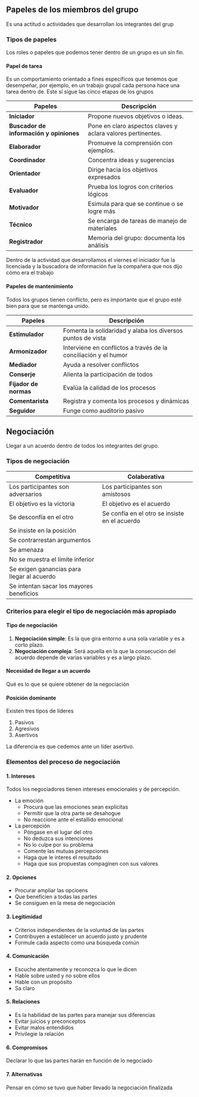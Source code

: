 ## Papeles de los miembros del grupo
Es una actitud o actividades que desarrollan los integrantes del grup
### Tipos de papeles

Los roles o papeles que podemos tener dentro de un grupo es un sin fin.

#### Papel de tarea
Es un comportamiento orientado a fines específicos que tenemos que desempeñar, por ejemplo, en un trabajo grupal cada persona hace una tarea dentro de. Este sí sigue las cinco etapas de los grupos


| Papeles                             | Descripción                                                 |
| ----------------------------------- | ----------------------------------------------------------- |
| **Iniciador**                           | Propone nuevos objetivos o ideas.                           |
| **Buscador de información y opiniones** | Pone en claro aspectos claves y aclara valores pertinentes. |
| **Elaborador**                          | Promueve la comprensión con ejemplos.                       |
| **Coordinador**                         | Concentra ideas y sugerencias                               |
| **Orientador**                          | Dirige hacia los objetivos expresados                       |
| **Evaluador**                           | Prueba los logros con criterios lógicos                     |
| **Motivador**                           | Esimula para que se continue o se logre más                 |
| **Técnico**                             | Se encarga de tareas de manejo de materiales                |
| **Registrador**                         | Memoria del grupo: documenta los análisis                   |
Dentro de la actividad que desarrollamos el viernes el iniciador fue la licenciada y la buscadora de información fue la compañera que nos dijo cómo era el trabajo
#### Papeles de mantenimiento
Todos los grupos tienen conflicto, pero es importante que el grupo esté bien para que se mantenga unido.


| Papeles           | Descripción                                                     |
| ----------------- | --------------------------------------------------------------- |
| **Estimulador**       | Fomenta la solidaridad y alaba los diversos puntos de vista     |
| **Armonizador**       | Interviene en conflictos a través de la conciliación y el humor |
| **Mediador**          | Ayuda a resolver conflictos                                     |
| **Conserje**          | Alienta la participación de todos                               |
| **Fijador de normas** | Evalúa la calidad de los procesos                               |
| **Comentarista**      | Registra y comenta los procesos y dinámicas                     |
| **Seguidor**          | Funge como auditorio pasivo                                     |
## Negociación
Llegar a un acuerdo dentro de todos los integrantes del grupo.

### Tipos de negociación

| Competitiva                                | Colaborativa                                  |
| ------------------------------------------ | --------------------------------------------- |
| Los participantes son adversarios          | Los participantes son amistosos               |
| El objetivo es la victoria                 | El objetivo es el acuerdo                     |
| Se desconfía en el otro                    | Se confía en el otro se insiste en el acuerdo |
| Se insiste en la posición                  |                                               |
| Se contrarrestan argumentos                |                                               |
| Se amenaza                                 |                                               |
| No se muestra el límite inferior           |                                               |
| Se exigen ganancias para llegar al acuerdo |                                               |
| Se intentan sacar los mayores beneficios   |                                               |
### Criterios para elegir el tipo de negociación más apropiado
#### Tipo de negociación
1. **Negociación simple**: Es la que gira entorno a una sola variable y es a corto plazo.
2. **Negociación compleja**: Será aquella en la que la consecución del acuerdo depende de varias variables y es a largo plazo.
#### Necesidad de llegar a un acuerdo
Qué es lo que se quiere obtener de la negociación
#### Posición dominante
Existen tres tipos de líderes
1. Pasivos
2. Agresivos
3. Asertivos

La diferencia es que cedemos ante un líder asertivo.

### Elementos del proceso de negociación
#### 1. Intereses
Todos los negociadores tienen intereses emocionales y de percepción.
- La emoción
	- Procura que las emociones sean explícitas
	- Permitir que la otra parte se desahogue
	- No reaccione ante el estallido emocional
- La percepción
	- Póngase en el lugar del otro
	- No deduzca sus intenciones
	- No lo culpe por su problema
	- Comente las mutuas percepciones
	- Haga que le interes el resultado
	- Haga que sus propuestas compaginen con sus valores

#### 2. Opciones
- Procurar ampliar las opcioens
- Que beneficien a todas las partes
- Se consiguen en la mesa de negociación

#### 3. Legitimidad
- Criterios independientes de la voluntad de las partes
- Contribuyen a establecer un acuerdo justo y prudente
- Formule cada aspecto como una búsqueda común

#### 4. Comunicación
- Escuche atentamente y reconozca lo que le dicen
- Hable sobre usted y no sobre ellos
- Hable con un propósito
- Sa claro

#### 5. Relaciones
- Es la habilidad de las partes para manejar sus diferencias
- Evitar juicios y preconceptos
- Evitar malos entendidos
- Privilegie la relación

#### 6. Compromisos
Declarar lo que las partes harán en función de lo negociado

#### 7. Alternativas
Pensar en cómo se tuvo que haber llevado la negociación finalizada